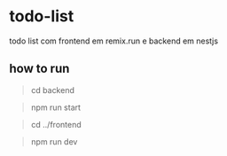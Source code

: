 # todo-list
todo list com frontend em remix.run e backend em nestjs

## how to run

> cd backend

> npm run start

> cd ../frontend

> npm run dev